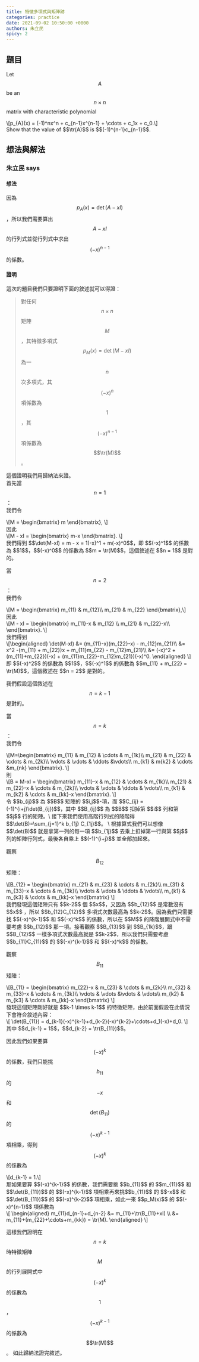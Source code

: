 ```yaml
---
title: 特徵多項式與矩陣跡
categories: practice
date: 2021-09-02 10:50:00 +0800
authors: 朱立民
spicy: 2
---
```


## 題目

Let $$A$$ be an $$n \times n$$ matrix with characteristic polynomial
<div>\[p_{A}(x) = (-1)^nx^n + c_{n-1}x^{n-1} + \cdots + c_1x + c_0.\]</div>
Show that the value of $$\tr(A)$$ is $$(-1)^{n-1}c_{n-1}$$.


## 想法與解法

### 朱立民 says

#### 想法

因為 $$p_A(x) = \det(A-xI)$$ ，所以我們需要算出 $$A - xI$$ 的行列式並從行列式中求出 $$(-x)^{n-1}$$ 的係數。

#### 證明

這次的題目我們只要證明下面的敘述就可以得證：  

> 對任何 $$n\times n$$ 矩陣 $$M$$，其特徵多項式 $$p_M(x) = \det(M - xI)$$ 為一 $$n$$ 次多項式，其 $$(-x)^n$$ 項係數為 $$1$$，其 $$(-x)^{n-1}$$ 項係數為 $$\tr(M)$$。

這個證明我們用歸納法來證。  
首先當 $$n = 1$$：  
我們令  
<div>\[M = \begin{bmatrix} m \end{bmatrix},
\]</div>
因此
<div>\[M - xI = \begin{bmatrix} m-x \end{bmatrix}.
\]</div>
我們得到 $$\det(M-xI) = m - x = 1(-x)^1 + m(-x)^0$$，即 $$(-x)^1$$ 的係數為 $$1$$，$$(-x)^0$$ 的係數為 $$m = \tr(M)$$，這個敘述在 $$n = 1$$ 是對的。  

當 $$n = 2$$：  
我們令  
<div>\[M = \begin{bmatrix}
m_{11} & m_{12}\\
m_{21} & m_{22}
\end{bmatrix},\]</div>
因此
<div>\[M - xI = \begin{bmatrix}
m_{11}-x & m_{12}  \\
m_{21}   & m_{22}-x\\
\end{bmatrix}.
\]</div>
我們得到 
<div>\[\begin{aligned}
\det(M-xI) &= (m_{11}-x)(m_{22}-x) - m_{12}m_{21}\\ 
&= x^2 -(m_{11} + m_{22})x + m_{11}m_{22} - m_{12}m_{21}\\
&= (-x)^2 + (m_{11}+m_{22})(-x) + (m_{11}m_{22}-m_{12}m_{21})(-x)^0.
\end{aligned}
\]</div>
即 $$(-x)^2$$ 的係數為 $$1$$，$$(-x)^1$$ 的係數為 $$m_{11} + m_{22} = \tr(M)$$，這個敘述在 $$n = 2$$ 是對的。  

我們假設這個敘述在 $$n = k-1$$ 是對的。  

當 $$n = k$$：  
我們令  
<div>\[M=\begin{bmatrix}
 m_{11} & m_{12} & \cdots & m_{1k}\\
 m_{21} & m_{22} & \cdots & m_{2k}\\
 \vdots & \vdots & \ddots &\vdots\\
 m_{k1} & m{k2}  & \cdots &m_{nk}
\end{bmatrix}.
\]</div>
則  
<div>\[B = M-xI = \begin{bmatrix}
 m_{11}-x & m_{12}   & \cdots & m_{1k}\\
 m_{21}   & m_{22}-x & \cdots & m_{2k}\\
 \vdots   & \vdots   & \ddots & \vdots\\
 m_{k1}   & m_{k2}   & \cdots & m_{kk}-x
\end{bmatrix}.
\]</div>
令 $$b_{ij}$$ 為 $$B$$ 矩陣的 $$i,j$$-項，而 $$C_{ij}  = (-1)^{i+j}\det(B_{ij})$$，其中 $$B_{ij}$$ 為 $$B$$ 扣掉第 $$i$$ 列和第 $$j$$ 行的矩陣。\
接下來我們使用高階行列式的降階得 $$\det(B)=\sum_{j=1}^k b_{1j} C_{1j}$$。 \
根據算式我們可以想像 $$\det(B)$$ 就是拿第一列的每一項 $$b_{1j}$$ 去乘上扣掉第一行與第 $$j$$ 列的矩陣行列式，最後各自乘上 $$(-1)^{i+j}$$ 並全部加起來。  

觀察 $$B_{12}$$ 矩陣：
<div>\[B_{12} = \begin{bmatrix}
 m_{21} & m_{23}   & \cdots & m_{2k}\\
 m_{31} & m_{33}-x & \cdots & m_{3k}\\
 \vdots & \vdots   & \ddots & \vdots\\
 m_{k1} & m_{k3}   & \cdots & m_{kk}-x
\end{bmatrix}
\]</div>
我們發現這個矩陣只有 $$k-2$$ 個 $$x$$，又因為 $$b_{12}$$ 是常數沒有 $$x$$ ，所以 $$b_{12}C_{12}$$ 多項式次數最高為 $$k-2$$。因為我們只需要找 $$(-x)^{k-1}$$ 和 $$(-x)^k$$ 的係數，所以在 $$M$$ 的降階展開式中不需要考慮 $$b_{12}$$ 那一項。接著觀察 $$B_{13}$$ 到 $$B_{1k}$$，跟 $$B_{12}$$ 一樣多項式次數最高就是 $$k-2$$，所以我們只需要考慮 $$b_{11}C_{11}$$ 的 $$(-x)^{k-1}$$ 和 $$(-x)^k$$ 的係數。  

觀察 $$B_{11}$$ 矩陣：
<div>\[B_{11} = \begin{bmatrix}
 m_{22}-x & m_{23}   & \cdots & m_{2k}\\
 m_{32}   & m_{33}-x & \cdots & m_{3k}\\
 \vdots   & \vdots   &\vdots  & \vdots\\
 m_{k2}   & m_{k3}   & \cdots & m_{kk}-x
\end{bmatrix}
\]</div>
發現這個矩陣剛好就是 $$k-1 \times k-1$$ 的特徵矩陣，由於前面假設在此情況下會符合敘述內容：
<div>\[
\det(B_{11}) = d_{k-1}(-x)^{k-1}+d_{k-2}(-x)^{k-2}+\cdots+d_1(-x)+d_0.
\]</div>
其中 $$d_{k-1} = 1$$，$$d_{k-2} = \tr(B_{11})$$。  

因此我們如果要算 $$(-x)^{k}$$ 的係數，我們只能挑 $$b_{11}$$ 的 $$-x$$ 和 $$\det(B_{11})$$ 的 $$(-x)^{k-1}$$ 項相乘，得到 $$(-x)^k$$ 的係數為
<div>\[d_{k-1} = 1.\]</div>
那如果要算 $$(-x)^{k-1}$$ 的係數，我們需要挑 $$b_{11}$$ 的 $$m_{11}$$ 和 $$\det(B_{11})$$ 的 $$(-x)^{k-1}$$ 項相乘再來挑$$b_{11}$$ 的 $$-x$$ 和 $$\det(B_{11})$$ 的 $$(-x)^{k-2}$$ 項相乘，如此一來 $$p_M(x)$$ 的 $$(-x)^{n-1}$$ 項係數為  
<div>\[
\begin{aligned}
m_{11}d_{n-1}+d_{n-2} &= m_{11}+\tr(B_{11}+xI) \\
 &= m_{11}+(m_{22}+\cdots+m_{kk}) = \tr(M).
\end{aligned}
\]</div>

這樣我們證明在 $$n=k$$ 時特徵矩陣 $$M$$ 的行列展開式中 $$(-x)^k$$ 的係數為 $$1$$，$$(-x)^{k-1}$$ 的係數為 $$\tr(M)$$。
如此歸納法證完敘述。

